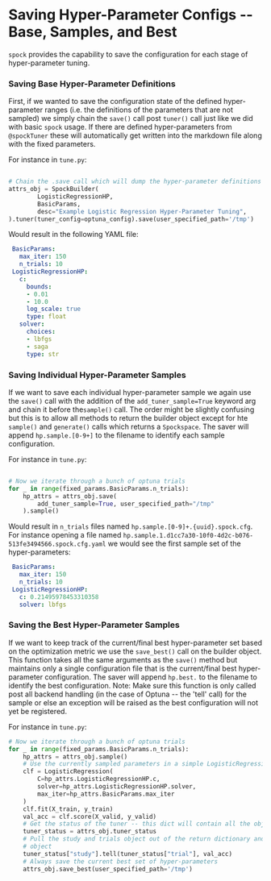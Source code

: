 # Saving Hyper-Parameter Configs -- Base, Samples, and Best

`spock` provides the capability to save the configuration for each stage of hyper-parameter tuning.

### Saving Base Hyper-Parameter Definitions

First, if we wanted to save the configuration state of the defined hyper-parameter ranges (i.e. the definitions of the 
parameters that are not sampled) we simply chain the `save()` call post `tuner()` call just like we did with basic 
`spock` usage. If there are defined hyper-parameters from `@spockTuner` these will automatically get written into the 
markdown file along with the fixed parameters.

For instance in `tune.py`:

```python

# Chain the .save call which will dump the hyper-parameter definitions to the configuration file
attrs_obj = SpockBuilder(
        LogisticRegressionHP,
        BasicParams,
        desc="Example Logistic Regression Hyper-Parameter Tuning",
).tuner(tuner_config=optuna_config).save(user_specified_path='/tmp')
```

Would result in the following YAML file:

```yaml
 BasicParams:
   max_iter: 150
   n_trials: 10
 LogisticRegressionHP:
   c:
     bounds:
     - 0.01
     - 10.0
     log_scale: true
     type: float
   solver:
     choices:
     - lbfgs
     - saga
     type: str
```

### Saving Individual Hyper-Parameter Samples

If we want to save each individual hyper-parameter sample we again use the `save()` call with the addition of the 
`add_tuner_sample=True` keyword arg and chain it before the`sample()` call. The order might be slightly confusing 
but this is to allow all methods to return the builder object except for hte `sample()` and `generate()` calls 
which returns a `Spockspace`. The saver will append `hp.sample.[0-9+]` to the filename to identify each sample 
configuration.

For instance in `tune.py`:

```python

# Now we iterate through a bunch of optuna trials
for _ in range(fixed_params.BasicParams.n_trials):
    hp_attrs = attrs_obj.save(
        add_tuner_sample=True, user_specified_path="/tmp"
    ).sample()
```

Would result in `n_trials` files named `hp.sample.[0-9]+.{uuid}.spock.cfg`. For instance opening a file named
`hp.sample.1.d1cc7a30-10f0-4d2c-b076-513fe3494566.spock.cfg.yaml` we would see the first sample set of the 
hyper-parameters:

```yaml
 BasicParams:
   max_iter: 150
   n_trials: 10
 LogisticRegressionHP:
   c: 0.21495978453310358
   solver: lbfgs
```

### Saving the Best Hyper-Parameter Samples

If we want to keep track of the current/final best hyper-parameter set based on the optimization metric we use the
`save_best()` call on the builder object. This function takes all the same arguments as the `save()` method but
maintains only a single configuration file that is the current/final best hyper-parameter configuration. The saver will 
append `hp.best.` to the filename to identify the best configuration. Note: Make sure this function is only called post
all backend handling (in the case of Optuna -- the 'tell' call) for the sample or else an exception will be raised as
the best configuration will not yet be registered.

For instance in `tune.py`:

```python
# Now we iterate through a bunch of optuna trials
for _ in range(fixed_params.BasicParams.n_trials):
    hp_attrs = attrs_obj.sample()
    # Use the currently sampled parameters in a simple LogisticRegression from sklearn
    clf = LogisticRegression(
        C=hp_attrs.LogisticRegressionHP.c,
        solver=hp_attrs.LogisticRegressionHP.solver,
        max_iter=hp_attrs.BasicParams.max_iter
    )
    clf.fit(X_train, y_train)
    val_acc = clf.score(X_valid, y_valid)
    # Get the status of the tuner -- this dict will contain all the objects needed to update
    tuner_status = attrs_obj.tuner_status
    # Pull the study and trials object out of the return dictionary and pass it to the tell call using the study
    # object
    tuner_status["study"].tell(tuner_status["trial"], val_acc)
    # Always save the current best set of hyper-parameters
    attrs_obj.save_best(user_specified_path='/tmp')
```